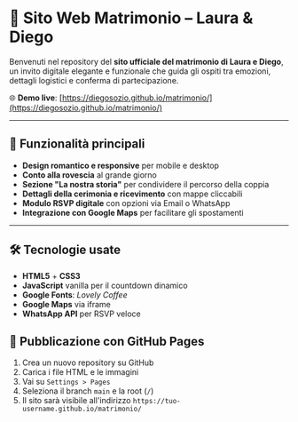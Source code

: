 # 💒 Sito Web Matrimonio – Laura & Diego

Benvenuti nel repository del **sito ufficiale del matrimonio di Laura e Diego**, un invito digitale elegante e funzionale che guida gli ospiti tra emozioni, dettagli logistici e conferma di partecipazione.

🌐 **Demo live**: [https://diegosozio.github.io/matrimonio/](https://diegosozio.github.io/matrimonio/)

---

## 📌 Funzionalità principali

- **Design romantico e responsive** per mobile e desktop
- **Conto alla rovescia** al grande giorno
- **Sezione "La nostra storia"** per condividere il percorso della coppia
- **Dettagli della cerimonia e ricevimento** con mappe cliccabili
- **Modulo RSVP digitale** con opzioni via Email o WhatsApp
- **Integrazione con Google Maps** per facilitare gli spostamenti

---

## 🛠️ Tecnologie usate

- **HTML5** + **CSS3**
- **JavaScript** vanilla per il countdown dinamico
- **Google Fonts**: *Lovely Coffee*
- **Google Maps** via iframe
- **WhatsApp API** per RSVP veloce

## 🚀 Pubblicazione con GitHub Pages

1. Crea un nuovo repository su GitHub
2. Carica i file HTML e le immagini
3. Vai su `Settings > Pages`
4. Seleziona il branch `main` e la root (`/`)
5. Il sito sarà visibile all'indirizzo `https://tuo-username.github.io/matrimonio/`
